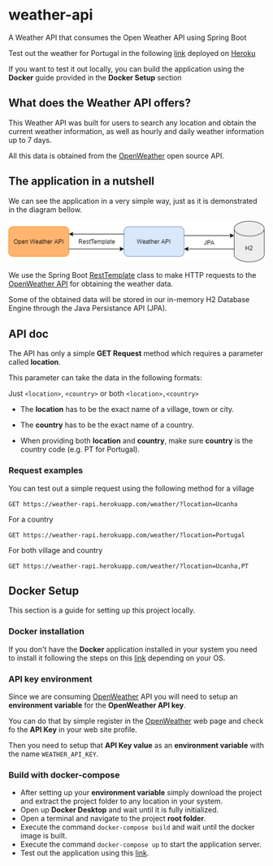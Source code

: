# weather-api
A Weather API that consumes the Open Weather API using Spring Boot

Test out the weather for Portugal in the following [link](https://weather-rapi.herokuapp.com/weather/?location=Portugal) deployed on [Heroku](https://www.heroku.com)

If you want to test it out locally, you can build the application using the **Docker** guide provided in the **Docker Setup** section

## What does the Weather API offers?
This Weather API was built for users to search any location and obtain the current weather information, as well as hourly and daily weather information up to 7 days.

All this data is obtained from the [OpenWeather](https://openweathermap.org/api) open source API.

## The application in a nutshell
We can see the application in a very simple way, just as it is demonstrated in the diagram bellow.

<p align="center">
  <img src="https://github.com/ryzenboi98/weather-api/blob/main/structure.png">
</p>

We use the Spring Boot [RestTemplate](https://docs.spring.io/spring-framework/docs/current/javadoc-api/org/springframework/web/client/RestTemplate.html) class to make HTTP requests to the [OpenWeather API](https://openweathermap.org/api) for obtaining the weather data. 

Some of the obtained data will be stored in our in-memory H2 Database Engine through the Java Persistance API (JPA).

## API doc
The API has only a simple **GET Request** method which requires a parameter called **location**.

This parameter can take the data in the following formats:

Just `<location>`, `<country>` or both `<location>,<country>`

* The **location** has to be the exact name of a village, town or city. 

* The **country** has to be the exact name of a country.

* When providing both **location** and **country**, make sure  **country** is the country code (e.g. PT for Portugal).

### Request examples
You can test out a simple request using the following method for a village
```http
GET https://weather-rapi.herokuapp.com/weather/?location=Ucanha
```

For a country
```http
GET https://weather-rapi.herokuapp.com/weather/?location=Portugal
```

For both village and country 
```http
GET https://weather-rapi.herokuapp.com/weather/?location=Ucanha,PT
```

## Docker Setup

This section is a guide for setting up this project locally.

### Docker installation

If you don't have the **Docker** application installed in your system you need to install it following the steps on this [link](https://docs.docker.com/get-docker/) depending on your OS.

### API key environment

Since we are consuming [OpenWeather](https://openweathermap.org/api) API you will need to setup an **environment variable** for the **OpenWeather API key**.

You can do that by simple register in the [OpenWeather](https://home.openweathermap.org/users/sign_up) web page and check fo the **API Key** in your web site profile.

Then you need to setup that **API Key value** as an **environment variable** with the name `WEATHER_API_KEY`.

### Build with docker-compose

* After setting up your **environment variable** simply download the project and extract the project folder to any location in your system.
* Open up **Docker Desktop** and wait until it is fully initialized.
* Open a terminal and navigate to the project **root folder**.
* Execute the command `docker-compose build` and wait until the docker image is built.
* Execute the command `docker-compose up` to start the application server.
* Test out the application using this [link](http://localhost:8080/weather/?location=Portugal).
